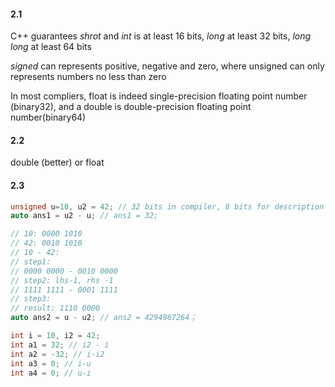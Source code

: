 #### 2.1
C++ guarantees *shrot* and *int* is at least 16 bits, *long* at least 32 bits, 
*long long* at least 64 bits

*signed* can represents positive, negative and zero, where unsigned can only
represents numbers no less than zero

In most compliers, float is indeed single-precision floating point number
(binary32), and a double is double-precision floating point number(binary64) 

#### 2.2
double (better) or float


#### 2.3
```c++
unsigned u=10, u2 = 42; // 32 bits in compiler, 8 bits for description
auto ans1 = u2 - u; // ans1 = 32;

// 10: 0000 1010
// 42: 0010 1010
// 10 - 42:
// step1:
// 0000 0000 - 0010 0000
// step2: lhs-1, rhs -1
// 1111 1111 - 0001 1111
// step3:
// result: 1110 0000
auto ans2 = u - u2; // ans2 = 4294967264；

int i = 10, i2 = 42;
int a1 = 32; // i2 - i
int a2 = -32; // i-i2
int a3 = 0; // i-u
int a4 = 0; // u-i
```
